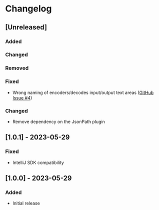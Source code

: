 # Changelog

## [Unreleased]

### Added

### Changed

### Removed

### Fixed

- Wrong naming of encoders/decodes input/output text areas ([GitHub Issue #4](https://github.com/marcelkliemannel/intellij-developer-tools-plugin/issues/4))

### Changed

- Remove dependency on the JsonPath plugin

## [1.0.1] - 2023-05-29

### Fixed
- IntelliJ SDK compatibility

## [1.0.0] - 2023-05-29

### Added
- Initial release
